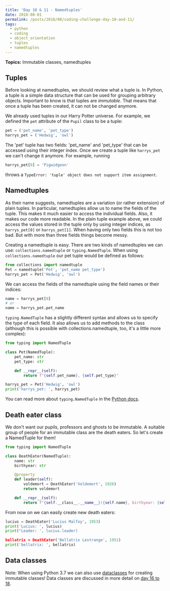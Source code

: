 ```yaml
---
title: 'Day 10 & 11 - Namedtuples'
date: 2018-08-01
permalink: /posts/2018/08/coding-challenge-day-10-and-11/
tags:
  - python
  - coding
  - object_orientation
  - tuples
  - namedtuples
---
```


**Topics:** Immutable classes, namedtuples

## Tuples
Before looking at namedtuples, we should review what a tuple is. In Python, a tuple is a simple data structure that can be used for grouping arbitrary objects. Important to know is that tuples are *immutable*. That means that once a tuple has been created, it can not be changed anymore.   

We already used tuples in our Harry Potter universe. For example, we defined the ```pet``` attribute of the ```Pupil``` class to be a tuple:

```python
pet = ('pet_name', 'pet_type')
harrys_pet = ('Hedwig', 'owl')
```

The 'pet' tuple has two fields: 'pet_name' and 'pet_type' that can be accessed using their integer index. Once we create a tuple like ```harrys_pet``` we can't change it anymore. For example, running

```python
harrys_pet[0] = 'Pigwidgeon'
```

throws a ```TypeError: 'tuple' object does not support item assignment```.

## Namedtuples
As their name suggests, namedtuples are a variation (or rather extension) of plain tuples. In particular, namedtuples allow us to name the fields of the tuple. This makes it much easier to access the individual fields. Also, it makes our code more readable. In the plain tuple example above, we could access the values stored in the tuple only by using integer indices, as ```harrys_pet[0]``` or ```harrys_pet[1]```. When having only two fields this is not too bad. But with more than three fields things become messy. 

Creating a namedtuple is easy. There are two kinds of namedtuples we can use: ```collections.namedtuple``` or ```typing.NamedTuple```. When using ```collections.namedtuple``` our pet tuple would be defined as follows:

```python
from collections import namedtuple
Pet = namedtuple('Pet', 'pet_name pet_type')
harrys_pet = Pet('Hedwig', 'owl')
```

We can access the fields of the namedtuple using the field names or their indices:
```python
name = harrys_pet[0]
# or
name = harrys_pet.pet_name
```

```typing.NamedTuple``` has a slightly different syntax and allows us to specify the type of each field. It also allows us to add methods to the class (although this is possible with collections.namedtuple, too, it's a little more complex):

```python
from typing import NamedTuple

class Pet(NamedTuple):
    pet_name: str
    pet_type: str

    def __repr__(self):
        return f"{self.pet_name}, {self.pet_type}"

harrys_pet = Pet('Hedwig', 'owl')
print('harrys_pet: ', harrys_pet)
```

You can read more about ```typing.NamedTuple``` in the [Python docs](https://docs.python.org/3/library/typing.html).

## Death eater class
We don't want our pupils, professors and ghosts to be immutable. A suitable group of people for an immutable class are the death eaters. So let's create a NamedTuple for them!

```python
from typing import NamedTuple

class DeathEater(NamedTuple):
    name: str
    birthyear: str

    @property
    def leader(self):
        voldemort = DeathEater('Voldemort', 1926)
        return voldemort

    def __repr__(self):
        return f"{self.__class__.__name__}({self.name}, birthyear: {self.birthyear})"
```

From now on we can easily create new death eaters:
```python
lucius = DeathEater('Lucius Malfoy', 1953)
print('Lucius: ', lucius)
print("Leader: ', lucius.leader)

bellatrix = DeathEater('Bellatrix Lestrange', 1951)
print('bellatrix: ', bellatrix)
```

## Data classes

Note: When using Python 3.7 we can also use [dataclasses](https://docs.python.org/3/library/dataclasses.html) for creating immutable classes! Data classes are discussed in more detail on [day 16 to 18](http://alpopkes.com/posts/2018/08/coding-challenge-day-16-to-18/).


